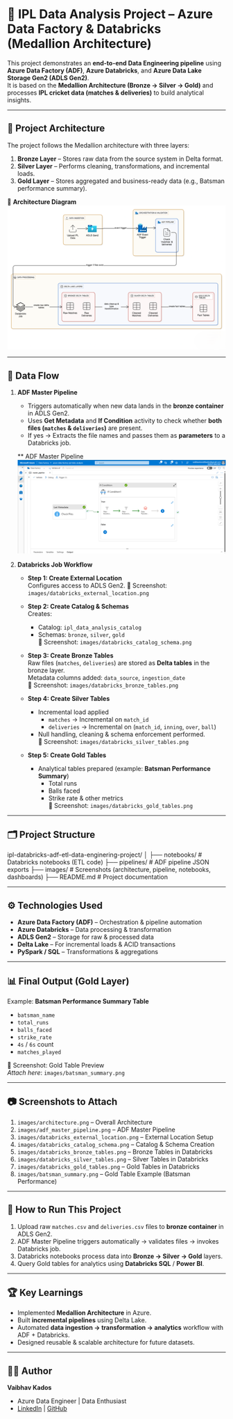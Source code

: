 # 🏏 IPL Data Analysis Project – Azure Data Factory & Databricks (Medallion Architecture)

This project demonstrates an **end-to-end Data Engineering pipeline** using **Azure Data Factory (ADF)**, **Azure Databricks**, and **Azure Data Lake Storage Gen2 (ADLS Gen2)**.  
It is based on the **Medallion Architecture (Bronze → Silver → Gold)** and processes **IPL cricket data (matches & deliveries)** to build analytical insights.

---

## 🚀 Project Architecture

The project follows the Medallion architecture with three layers:

1. **Bronze Layer** – Stores raw data from the source system in Delta format.  
2. **Silver Layer** – Performs cleaning, transformations, and incremental loads.  
3. **Gold Layer** – Stores aggregated and business-ready data (e.g., Batsman performance summary).

📌 **Architecture Diagram**  
![Architecture Diagram](architecture/ipl_de_architecture.png)  

---

## 🔄 Data Flow

1. **ADF Master Pipeline**  
   - Triggers automatically when new data lands in the **bronze container** in ADLS Gen2.  
   - Uses **Get Metadata** and **If Condition** activity to check whether **both files (`matches` & `deliveries`)** are present.  
   - If yes → Extracts the file names and passes them as **parameters** to a Databricks job.  

   ** ADF Master Pipeline
   ![ADF_master_pipeline](images/1.adf_master_pipeline.png)  

3. **Databricks Job Workflow**
   - **Step 1: Create External Location**  
     Configures access to ADLS Gen2.
     📌 Screenshot: `images/databricks_external_location.png`

   - **Step 2: Create Catalog & Schemas**  
     Creates:
     - Catalog: `ipl_data_analysis_catalog`  
     - Schemas: `bronze`, `silver`, `gold`  
     📌 Screenshot: `images/databricks_catalog_schema.png`

   - **Step 3: Create Bronze Tables**  
     Raw files (`matches`, `deliveries`) are stored as **Delta tables** in the bronze layer.  
     Metadata columns added: `data_source`, `ingestion_date`  
     📌 Screenshot: `images/databricks_bronze_tables.png`

   - **Step 4: Create Silver Tables**  
     - Incremental load applied  
       - `matches` → Incremental on `match_id`  
       - `deliveries` → Incremental on (`match_id`, `inning`, `over`, `ball`)  
     - Null handling, cleaning & schema enforcement performed.  
     📌 Screenshot: `images/databricks_silver_tables.png`

   - **Step 5: Create Gold Tables**  
     - Analytical tables prepared (example: **Batsman Performance Summary**)  
       - Total runs  
       - Balls faced  
       - Strike rate & other metrics  
     📌 Screenshot: `images/databricks_gold_tables.png`

---

## 🗂 Project Structure

ipl-databricks-adf-etl-data-enginering-project/
│
├── notebooks/ # Databricks notebooks (ETL code)
├── pipelines/ # ADF pipeline JSON exports
├── images/ # Screenshots (architecture, pipeline, notebooks, dashboards)
├── README.md # Project documentation

---

## ⚙️ Technologies Used

- **Azure Data Factory (ADF)** – Orchestration & pipeline automation  
- **Azure Databricks** – Data processing & transformation  
- **ADLS Gen2** – Storage for raw & processed data  
- **Delta Lake** – For incremental loads & ACID transactions  
- **PySpark / SQL** – Transformations & aggregations  

---

## 📊 Final Output (Gold Layer)

Example: **Batsman Performance Summary Table**  
- `batsman_name`  
- `total_runs`  
- `balls_faced`  
- `strike_rate`  
- `4s` / `6s` count  
- `matches_played`  

📌 Screenshot: Gold Table Preview  
_Attach here_: `images/batsman_summary.png`

---

## 📷 Screenshots to Attach

1. `images/architecture.png` – Overall Architecture  
2. `images/adf_master_pipeline.png` – ADF Master Pipeline  
3. `images/databricks_external_location.png` – External Location Setup  
4. `images/databricks_catalog_schema.png` – Catalog & Schema Creation  
5. `images/databricks_bronze_tables.png` – Bronze Tables in Databricks  
6. `images/databricks_silver_tables.png` – Silver Tables in Databricks  
7. `images/databricks_gold_tables.png` – Gold Tables in Databricks  
8. `images/batsman_summary.png` – Gold Table Example (Batsman Performance)

---

## 📌 How to Run This Project

1. Upload raw `matches.csv` and `deliveries.csv` files to **bronze container** in ADLS Gen2.  
2. ADF Master Pipeline triggers automatically → validates files → invokes Databricks job.  
3. Databricks notebooks process data into **Bronze → Silver → Gold** layers.  
4. Query Gold tables for analytics using **Databricks SQL** / **Power BI**.

---

## 🏆 Key Learnings

- Implemented **Medallion Architecture** in Azure.  
- Built **incremental pipelines** using Delta Lake.  
- Automated **data ingestion → transformation → analytics** workflow with ADF + Databricks.  
- Designed reusable & scalable architecture for future datasets.  

---

## 👨‍💻 Author

**Vaibhav Kados**  
- Azure Data Engineer | Data Enthusiast  
- [LinkedIn](https://www.linkedin.com) | [GitHub](https://github.com)
